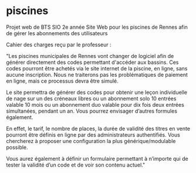 # piscines
Projet web de BTS SIO 2e année
Site Web pour les piscines de Rennes afin de gérer les abonnements des utilisateurs

Cahier des charges reçu par le professeur :

"Les piscines municipales de Rennes vont changer de logiciel afin de générer directement des codes permettant d'accéder aux bassins. Ces codes pourront être achetés via le site internet de la piscine, en ligne, sans aucune inscription. Nous ne traiterons pas les problématiques de paiement en ligne, mais ce processus devra être simulé.

Le site permettra de générer des codes pour obtenir une leçon individuelle de nage sur un des créneaux libres ou un abonnement solo 10 entrées valable 10 mois ou un abonnement duo valable pour dix fois deux entrées simultanées, pendant un an. Vous pourrez envisager d’autres formules également.

En effet, le tarif, le nombre de places, la durée de validité des titres en vente pourront être définis en ligne par des administrateurs authentifiés. Vous chercherez à proposer une configuration la plus générique/modulable possible.

Vous aurez également à définir un formulaire permettant à n’importe qui de tester la validité d’un code et de voir son contenu actuel."
